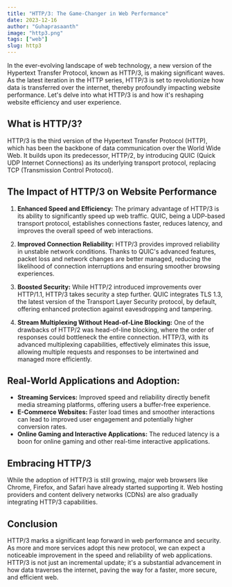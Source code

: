 ```yaml
---
title: "HTTP/3: The Game-Changer in Web Performance"
date: 2023-12-16
author: "Guhaprasaanth"
image: "http3.png"
tags: ["web"]
slug: http3
---
```


In the ever-evolving landscape of web technology, a new version of the Hypertext Transfer Protocol, known as HTTP/3, is making significant waves. As the latest iteration in the HTTP series, HTTP/3 is set to revolutionize how data is transferred over the internet, thereby profoundly impacting website performance. Let's delve into what HTTP/3 is and how it's reshaping website efficiency and user experience.

## What is HTTP/3?
HTTP/3 is the third version of the Hypertext Transfer Protocol (HTTP), which has been the backbone of data communication over the World Wide Web. It builds upon its predecessor, HTTP/2, by introducing QUIC (Quick UDP Internet Connections) as its underlying transport protocol, replacing TCP (Transmission Control Protocol).

## The Impact of HTTP/3 on Website Performance
1. **Enhanced Speed and Efficiency:**
The primary advantage of HTTP/3 is its ability to significantly speed up web traffic. QUIC, being a UDP-based transport protocol, establishes connections faster, reduces latency, and improves the overall speed of web interactions.

2. **Improved Connection Reliability:**
HTTP/3 provides improved reliability in unstable network conditions. Thanks to QUIC's advanced features, packet loss and network changes are better managed, reducing the likelihood of connection interruptions and ensuring smoother browsing experiences.

3. **Boosted Security:**
While HTTP/2 introduced improvements over HTTP/1.1, HTTP/3 takes security a step further. QUIC integrates TLS 1.3, the latest version of the Transport Layer Security protocol, by default, offering enhanced protection against eavesdropping and tampering.

4. **Stream Multiplexing Without Head-of-Line Blocking:**
One of the drawbacks of HTTP/2 was head-of-line blocking, where the order of responses could bottleneck the entire connection. HTTP/3, with its advanced multiplexing capabilities, effectively eliminates this issue, allowing multiple requests and responses to be intertwined and managed more efficiently.

## Real-World Applications and Adoption:
- **Streaming Services:** Improved speed and reliability directly benefit media streaming platforms, offering users a buffer-free experience.
- **E-Commerce Websites:** Faster load times and smoother interactions can lead to improved user engagement and potentially higher conversion rates.
- **Online Gaming and Interactive Applications:** The reduced latency is a boon for online gaming and other real-time interactive applications.

## Embracing HTTP/3
While the adoption of HTTP/3 is still growing, major web browsers like Chrome, Firefox, and Safari have already started supporting it. Web hosting providers and content delivery networks (CDNs) are also gradually integrating HTTP/3 capabilities.

## Conclusion
HTTP/3 marks a significant leap forward in web performance and security. As more and more services adopt this new protocol, we can expect a noticeable improvement in the speed and reliability of web applications. HTTP/3 is not just an incremental update; it's a substantial advancement in how data traverses the internet, paving the way for a faster, more secure, and efficient web.